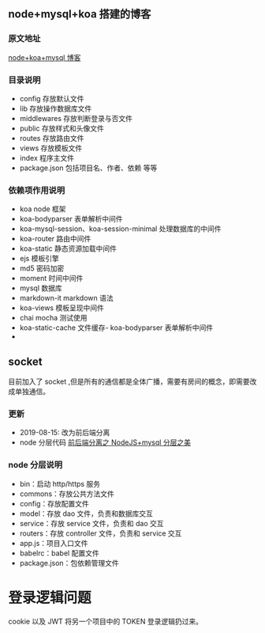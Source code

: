 ## node+mysql+koa 搭建的博客

### 原文地址

[node+koa+mysql 博客](http://www.wclimb.site/2017/07/12/Node-Koa2-Mysql-%E6%90%AD%E5%BB%BA%E7%AE%80%E6%98%93%E5%8D%9A%E5%AE%A2/)

### 目录说明

-   config 存放默认文件
-   lib 存放操作数据库文件
-   middlewares 存放判断登录与否文件
-   public 存放样式和头像文件
-   routes 存放路由文件
-   views 存放模板文件
-   index 程序主文件
-   package.json 包括项目名、作者、依赖 等等

### 依赖项作用说明

-   koa node 框架
-   koa-bodyparser 表单解析中间件
-   koa-mysql-session、koa-session-minimal 处理数据库的中间件
-   koa-router 路由中间件
-   koa-static 静态资源加载中间件
-   ejs 模板引擎
-   md5 密码加密
-   moment 时间中间件
-   mysql 数据库
-   markdown-it markdown 语法
-   koa-views 模板呈现中间件
-   chai mocha 测试使用
-   koa-static-cache 文件缓存- koa-bodyparser 表单解析中间件
-

## socket

目前加入了 socket ,但是所有的通信都是全体广播，需要有房间的概念，即需要改成单独通信。

### 更新

-   2019-08-15: 改为前后端分离
-   node 分层代码 [前后端分离之 NodeJS+mysql 分层之美](https://www.jianshu.com/p/dab01487a9df)

### node 分层说明

-   bin：启动 http/https 服务
-   commons：存放公共方法文件
-   config：存放配置文件
-   model：存放 dao 文件，负责和数据库交互
-   service：存放 service 文件，负责和 dao 交互
-   routers：存放 controller 文件，负责和 service 交互
-   app.js：项目入口文件
-   babelrc：babel 配置文件
-   package.json：包依赖管理文件

# 登录逻辑问题

cookie 以及 JWT
将另一个项目中的 TOKEN 登录逻辑扔过来。
